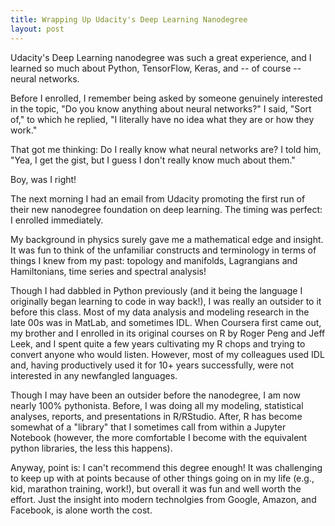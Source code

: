 ```yaml
---
title: Wrapping Up Udacity's Deep Learning Nanodegree
layout: post
---
```


Udacity's Deep Learning nanodegree was such a great experience, and I learned
so much about Python, TensorFlow, Keras, and -- of course -- neural networks.  

Before I enrolled, I remember being asked by someone
genuinely interested in the topic, "Do you know anything about neural networks?" I said, 
"Sort of," to which he replied, "I literally have no idea what they are or how they 
work."

That got me thinking: Do I really know what neural networks are?  I told him, "Yea,
I get the gist, but I guess I don't really know much about them."  

Boy, was I right! 

The next morning I had an email from Udacity promoting the first run
of their new nanodegree foundation on deep learning.  The timing was perfect: I enrolled
immediately.

My background in physics surely gave me a mathematical edge and insight.  It was fun to 
think of the unfamiliar constructs and terminology in terms of things I knew from
my past: topology and manifolds, Lagrangians and Hamiltonians, time series 
and spectral analysis!

Though I had dabbled in Python previously (and it being the language I originally began 
learning to code in way back!), I was really an outsider to it before this
class.  Most of my data analysis and modeling research in the late 00s was in MatLab, and
sometimes IDL.  When Coursera first came out, my brother and I enrolled in its original
courses on R by Roger Peng and Jeff Leek, and I spent quite a few years cultivating my
R chops and trying to convert anyone who would listen.  However, most of my colleagues
used IDL and, having productively used it for 10+ years successfully, were not interested
in any newfangled languages.  

Though I may have been an outsider before the nanodegree, I
am now nearly 100\% pythonista.  Before, I was doing all my modeling, statistical analyses,
reports, and presentations in R/RStudio.  After, R has become somewhat of a "library" that I 
sometimes call from within a Jupyter Notebook (however, the more comfortable I become with
the equivalent python libraries, the less this happens).

Anyway, point is: I can't recommend this degree enough!  It was challenging to keep up with
at points because of other things going on in my life (e.g., kid, marathon training, work!), 
but overall it was fun and well worth the effort.  Just the insight into modern technolgies from 
Google, Amazon, and Facebook, is alone worth the cost.

